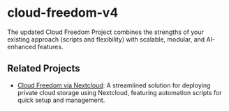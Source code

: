 # cloud-freedom-v4
The updated Cloud Freedom Project combines the strengths of your existing approach (scripts and flexibility) with scalable, modular, and AI-enhanced features.

## Related Projects

- [Cloud Freedom via Nextcloud](https://github.com/c-razo/cloud-freedom-via-nextcloud): A streamlined solution for deploying private cloud storage using Nextcloud, featuring automation scripts for quick setup and management.
